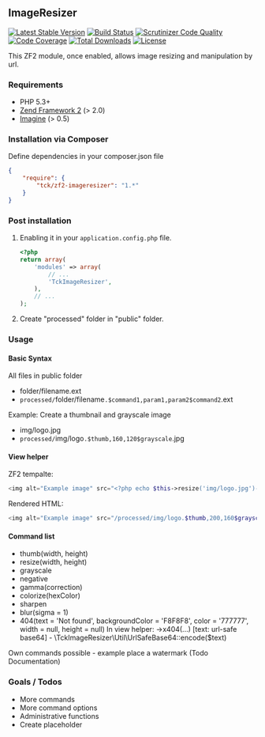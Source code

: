 ## ImageResizer

[![Latest Stable Version](https://poser.pugx.org/tck/zf2-imageresizer/v/stable)](https://packagist.org/packages/tck/zf2-imageresizer)
[![Build Status](https://travis-ci.org/tck/zf2-imageresizer.svg?branch=master)](https://travis-ci.org/tck/zf2-imageresizer)
[![Scrutinizer Code Quality](https://scrutinizer-ci.com/g/tck/zf2-imageresizer/badges/quality-score.png?b=master)](https://scrutinizer-ci.com/g/tck/zf2-imageresizer/?branch=master)
[![Code Coverage](https://scrutinizer-ci.com/g/tck/zf2-imageresizer/badges/coverage.png?b=master)](https://scrutinizer-ci.com/g/tck/zf2-imageresizer/?branch=master)
[![Total Downloads](https://poser.pugx.org/tck/zf2-imageresizer/downloads)](https://packagist.org/packages/tck/zf2-imageresizer)
[![License](https://poser.pugx.org/tck/zf2-imageresizer/license)](https://packagist.org/packages/tck/zf2-imageresizer)

This ZF2 module, once enabled, allows image resizing and manipulation by url.


### Requirements

* PHP 5.3+
* [Zend Framework 2](https://github.com/zendframework/zf2) (> 2.0)
* [Imagine](http://imagine.readthedocs.org/en/latest/) (> 0.5)


### Installation via Composer

Define dependencies in your composer.json file

```json
{
	"require": {
        "tck/zf2-imageresizer": "1.*"
    }
}
```


### Post installation

1. Enabling it in your `application.config.php` file.

    ```php
    <?php
    return array(
        'modules' => array(
            // ...
            'TckImageResizer',
        ),
        // ...
    );
    ```

2. Create "processed" folder in "public" folder.

### Usage

#### Basic Syntax

All files in public folder

* folder/filename.ext
* `processed/`folder/filename`.$command1,param1,param2$command2`.ext

Example: Create a thumbnail and grayscale image

* img/logo.jpg
* `processed/`img/logo`.$thumb,160,120$grayscale`.jpg

#### View helper
ZF2 tempalte:

```php
<img alt="Example image" src="<?php echo $this->resize('img/logo.jpg')->thumb(200, 160)->grayscale(); ?>" />
```

Rendered HTML:

```php
<img alt="Example image" src="/processed/img/logo.$thumb,200,160$grayscale.jpg" />
```


#### Command list

* thumb(width, height)
* resize(width, height)
* grayscale
* negative
* gamma(correction)
* colorize(hexColor)
* sharpen
* blur(sigma = 1)
* 404(text = 'Not found', backgroundColor = 'F8F8F8', color = '777777', width = null, height = null)
	In view helper: ->x404(...)
	[text: url-safe base64] - \TckImageResizer\Util\UrlSafeBase64::encode($text)

Own commands possible - example place a watermark (Todo Documentation)


### Goals / Todos

* More commands
* More command options
* Administrative functions
* Create placeholder
